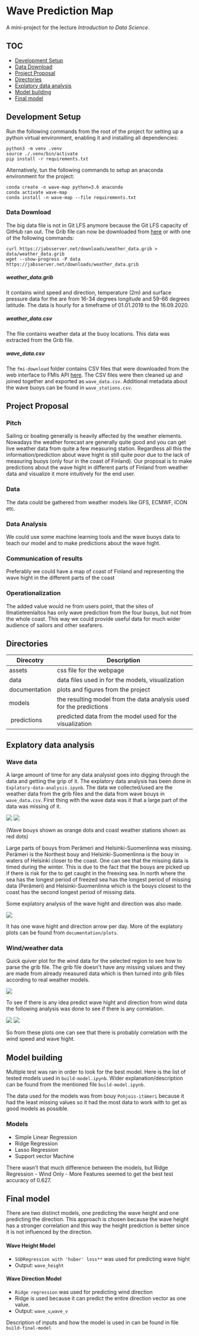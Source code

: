 # Wave Prediction Map

A mini-project for the lecture _Introduction to Data Science_.

## TOC
  * [Development Setup](#development-setup)
  * [Data Download](#data-download)
  * [Project Proposal](#project-proposal)
  * [Directories](#directories)
  * [Explatory data analysis](#explatory-data-analysis)
  * [Model building](#model-building)
  * [Final model](#final-model)

## Development Setup

Run the following commands from the root of the project for setting up a python virtual environment, enabling it and installing all dependencies:
```
python3 -m venv .venv
source ./.venv/bin/activate
pip install -r requirements.txt
```

Alternatively, tun the following commands to setup an anaconda environment for the project:
```
conda create -n wave-map python=3.6 anaconda
conda activate wave-map
conda install -n wave-map --file requirements.txt
```

### Data Download

The big data file is not in Git LFS anymore because the Git LFS capacity of GitHub ran out.
The Grib file can now be downloaded from [here](https://jabsserver.net/downloads/weather_data.grib) or with one of the following commands:

```
curl https://jabsserver.net/downloads/weather_data.grib > data/weather_data.grib
wget --show-progress -P data https://jabsserver.net/downloads/weather_data.grib
```
##### weather_data.grib

It contains wind speed and direction, temperature (2m) and surface pressure data for the are from 16-34 degrees longitude and 59-66 degrees latitude.
The data is hourly for a timeframe of 01.01.2019 to the 16.09.2020.

##### weather_data.csv

The file contains weather data at the buoy locations.
This data was extracted from the Grib file.

##### wave_data.csv

The `fmi-download` folder contains CSV files that were downloaded from the web interface to FMIs API [here](https://en.ilmatieteenlaitos.fi/download-observations).
The CSV files were then cleaned up and joined together and exported as `wave_data.csv`.
Additional metadata about the wave buoys can be found in `wave_stations.csv`.




## Project Proposal

### Pitch

Sailing or boating generally is heavily affected by the weather elements.
Nowadays the weather forecast are generally quite good and you can get live weather data from quite a few measuring station.
Regardless all this the information/prediction about wave hight is still quite poor due to the lack of measuring buoys (only four in the coast of Finland).
Our proposal is to make predictions about the wave hight in different parts of Finland from weather data and visualize it more intuitively for the end user.

### Data

The data could be gathered from weather models like GFS, ECMWF, ICON etc.

### Data Analysis

We could use some machine learning tools and the wave buoys data to teach our model and to make predictions about the wave hight.

### Communication of results

Preferably we could have a map of coast of Finland and representing the wave hight in the different parts of the coast

### Operationalization

The added value would ne from users point, that the sites of Ilmatieteenlaitos has only wave prediction from the four buoys, but not from the whole coast.
This way we could provide useful data for much wider audience of sailors and other seafarers.

## Directories

| Direcotry     |  Description                                                         |
|---------------|----------------------------------------------------------------------|
| assets        | css file for the webpage                                             |
| data          | data files used in for the models, visualization                     |
| documentation | plots and figures from the project                                   |
| models        | the resulting model from the data analysis used for the predictions  |
| predictions   | predicted data from the model used for the visualization             |

## Explatory data analysis

### Wave data

A large amount of time for any data analysist goes into digging through the data and getting the grip of it. The explatory data analysis has been done in `Explatory-data-analysis.ipynb`. The data we collected/used are the weather data from the grib files and the data from wave bouys in `wave_data.csv`. First thing with the wave data was it that a large part of the data was missing of it. 

![](https://github.com/BifbofII/wave-map/blob/master/documentation/plots/missing_values.png)
![](https://github.com/BifbofII/wave-map/blob/master/documentation/plots/kaikki.png)

(Wave bouys shown as orange dots and coast weather stations shown as red dots)

Large parts of bouys from Perämeri and Helsinki-Suomenlinna was missing. Perämeri is the Northest bouy and Helsinki-Suomenlinna is the bouy in waters of Helsinki closer to the coast. One can see that the missing data is timed during the winter. This is due to the fact that the bouys are picked up if there is risk for the to get caught in the freexing sea. In north where the sea has the longest period of freezed sea has the longest period of missing data (Perämeri) and Helsinki-Suomenlinna which is the bouys closest to the coast has the second longest period of missing data.

Some explatory analysis of the wave hight and direction was also made.

![](https://github.com/BifbofII/wave-map/blob/master/documentation/plots/wave_hight_and_dir1_9-20.png)

It has one wave hight and direction arrow per day. More of the explatory plots can be found from `documentation/plots`.

### Wind/weather data

Quick quiver plot for the wind data for the selected region to see how to parse the grib file. The grib file doesn't have any missing values and they are made from already measured data which is then turned into grib files according to real weather models.

![](https://github.com/BifbofII/wave-map/blob/master/documentation/plots/quiver_plot.png)

To see if there is any idea predict wave hight and direction from wind data the following analysis was done to see if there is any correlation.

![](https://github.com/BifbofII/wave-map/blob/master/documentation/plots/wind_speed_wave_hight_19-20.png)
![](https://github.com/BifbofII/wave-map/blob/master/documentation/plots/Correlation_Wind_Speed_and_Wave_Height_(Suomenlahti).png)

So from these plots one can see that there is probably correlation with the wind speed and wave hight. 

## Model building

Multiple test was ran in order to look for the best model. Here is the list of tested models used in `build-model.ipynb`. Wider explanation/description can be found from the mentioned file `build-model.ipynb`. 

The data used for the models was from bouy `Pohjois-itämeri` because it had the least missing values so it had the most data to work with to get as good models as possible.

### Models
 * Simple Linear Regression
 * Ridge Regression
 * Lasso Regression
 * Support vector Machine

 There wasn't that much difference between the models, but Ridge Regression - Wind Only - More Features seemed to get the best test accuracy of 0.627.
 
 ## Final model
 
There are two distinct models, one predicting the wave height and one predicting the direction. This approach is chosen because the wave height has a stronger correlation and this way the height prediction is better since it is not influenced by the direction.

#### Wave Height Model
 * `SGDRegression with 'huber' loss**` was used for predicting wave hight
 * Output: `wave_height`
 
#### Wave Direction Model
 * `Ridge regression` was used for predicting wind direction
 * Ridge is used because it can predict the entire direction vector as one value.
 * Output: `wave_u`,`wave_v`

Description of inputs and how the model is used in can be found in file `build-final-model`
 
